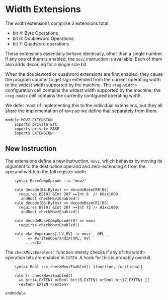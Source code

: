 # Width Extensions

The width extensions comprise 3 extensions total:
* bit 4: Byte Operations
* bit 6: Doubleword Operations
* bit 7: Quadword operations

These extensions essentially behave identically, other than a single number.
If any one of them is enabled, the `movz` instruction is available. Each of
them also adds decoding for a single size bit.

When the doubleword or quadword extensions are first enabled, they cause the
program counter to get sign extended from the current operating width to the
widest width supported by the machine. The `<reg-width>` configuration cell
contains the widest width supported by the machine; the `<reg-mode>` cell
contains the currently configured operating width.

We defer most of implementing this to the individual extensions, but they all
share the implementation of `movz` so we define that separately from them.

```k
module MOVZ-EXTENSION
    imports private ETC
    imports private BASE
    imports EXTENSION
```

## New Instruction

The extensions define a new instruction, `movz`, which behaves by moving
its argument to the destination operand and zero-extending it from the operand
width to the full register width.

```k
    syntax BaseCompOpcode ::= "movz"

    rule decode(BS:Bytes) => decodeBaseCRR(BS)
      requires BS[0] &Int 207 ==Int 8  // 00xx1000
       andBool checkMovzEnabled()
    rule decode(BS:Bytes) => decodeBaseCRI(BS)
      requires BS[0] &Int 207 ==Int 72 // 01xx1000
       andBool checkMovzEnabled()

    rule decodeBaseCompOpcode(8) => movz
      requires checkMovzEnabled()

    rule <k> #operands[_LV,RV] ~> movz _ OPL _
          => #writeWOperandZX(OPL, RV)
         ...</k>
```

The `checkMovzEnabled()` function merely checks if any of the width-operation
bits are enabled in `EXTEN`. A hook for this is probably overkill.

```k
    syntax Bool ::= checkMovzEnabled() [function, functional]

    rule [[ checkMovzEnabled() 
      => bit(4,EXTEN) orBool bit(6,EXTEN) orBool bit(7,EXTEN) ]]
      <exten> EXTEN </exten>
```

```k
endmodule
```
